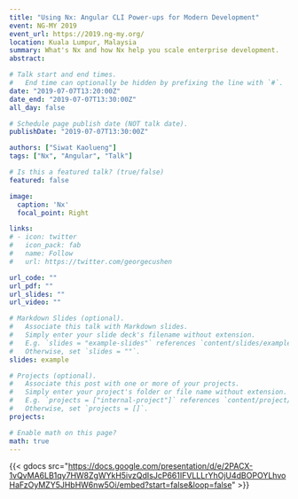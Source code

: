 ```yaml
---
title: "Using Nx: Angular CLI Power-ups for Modern Development"
event: NG-MY 2019
event_url: https://2019.ng-my.org/
location: Kuala Lumpur, Malaysia
summary: What's Nx and how Nx help you scale enterprise development.
abstract:

# Talk start and end times.
#   End time can optionally be hidden by prefixing the line with `#`.
date: "2019-07-07T13:20:00Z"
date_end: "2019-07-07T13:30:00Z"
all_day: false

# Schedule page publish date (NOT talk date).
publishDate: "2019-07-07T13:30:00Z"

authors: ["Siwat Kaolueng"]
tags: ["Nx", "Angular", "Talk"]

# Is this a featured talk? (true/false)
featured: false

image:
  caption: 'Nx'
  focal_point: Right

links:
# - icon: twitter
#   icon_pack: fab
#   name: Follow
#   url: https://twitter.com/georgecushen

url_code: ""
url_pdf: ""
url_slides: ""
url_video: ""

# Markdown Slides (optional).
#   Associate this talk with Markdown slides.
#   Simply enter your slide deck's filename without extension.
#   E.g. `slides = "example-slides"` references `content/slides/example-slides.md`.
#   Otherwise, set `slides = ""`.
slides: example

# Projects (optional).
#   Associate this post with one or more of your projects.
#   Simply enter your project's folder or file name without extension.
#   E.g. `projects = ["internal-project"]` references `content/project/deep-learning/index.md`.
#   Otherwise, set `projects = []`.
projects:

# Enable math on this page?
math: true
---
```


{{< gdocs src="https://docs.google.com/presentation/d/e/2PACX-1vQvMA6LB1qy7HW8ZgWYkH5ivzQdIsJcP661IFVLLLrYhOjU4dBOPOYLhvoHaFzOyMZY5JHbHW6nw5Oi/embed?start=false&loop=false" >}}

